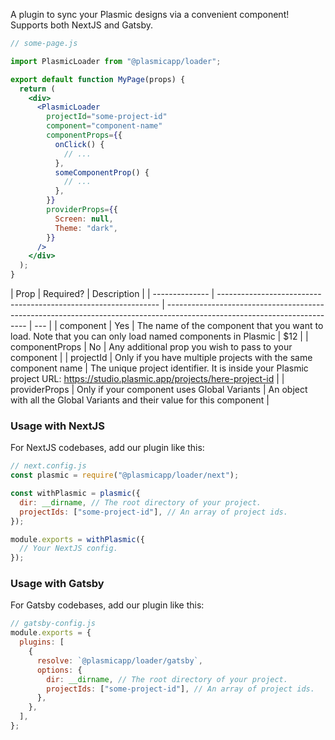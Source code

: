 A plugin to sync your Plasmic designs via a convenient <PlasmicLoader /> component! Supports both NextJS and Gatsby.

```jsx
// some-page.js

import PlasmicLoader from "@plasmicapp/loader";

export default function MyPage(props) {
  return (
    <div>
      <PlasmicLoader
        projectId="some-project-id"
        component="component-name"
        componentProps={{
          onClick() {
            // ...
          },
          someComponentProp() {
            // ...
          },
        }}
        providerProps={{
          Screen: null,
          Theme: "dark",
        }}
      />
    </div>
  );
}
```

| Prop           | Required?                                                       | Description                                                                                                               |
| -------------- | --------------------------------------------------------------- | ------------------------------------------------------------------------------------------------------------------------- | --- |
| component      | Yes                                                             | The name of the component that you want to load. Note that you can only load named components in Plasmic                  | $12 |
| componentProps | No                                                              | Any additional prop you wish to pass to your component                                                                    |
| projectId      | Only if you have multiple projects with the same component name | The unique project identifier. It is inside your Plasmic project URL: https://studio.plasmic.app/projects/here-project-id |
| providerProps  | Only if your component uses Global Variants                     | An object with all the Global Variants and their value for this component                                                 |

### Usage with NextJS

For NextJS codebases, add our plugin like this:

```js
// next.config.js
const plasmic = require("@plasmicapp/loader/next");

const withPlasmic = plasmic({
  dir: __dirname, // The root directory of your project.
  projectIds: ["some-project-id"], // An array of project ids.
});

module.exports = withPlasmic({
  // Your NextJS config.
});
```

### Usage with Gatsby

For Gatsby codebases, add our plugin like this:

```js
// gatsby-config.js
module.exports = {
  plugins: [
    {
      resolve: `@plasmicapp/loader/gatsby`,
      options: {
        dir: __dirname, // The root directory of your project.
        projectIds: ["some-project-id"], // An array of project ids.
      },
    },
  ],
};
```

